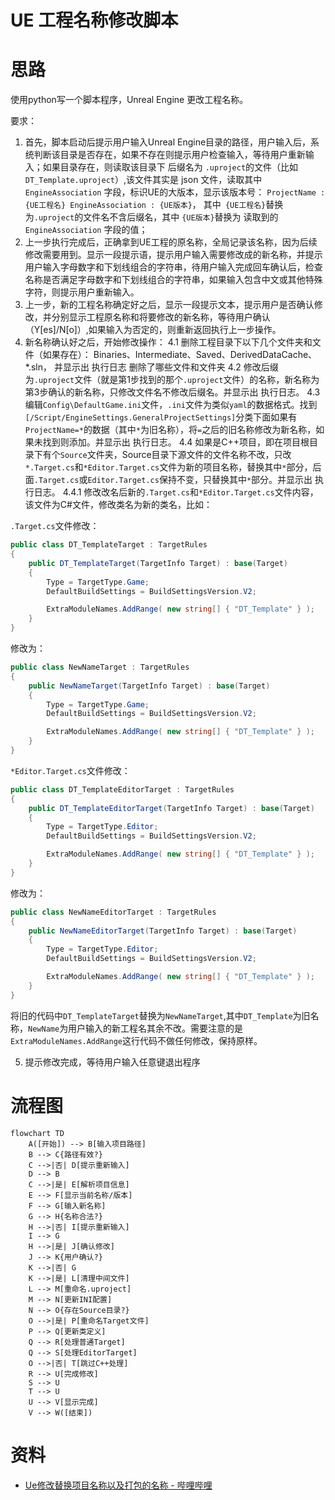 # UE 工程名称修改脚本

# 思路

使用python写一个脚本程序，Unreal Engine 更改工程名称。

要求：
1. 首先，脚本启动后提示用户输入Unreal Engine目录的路径，用户输入后，系统判断该目录是否存在，如果不存在则提示用户检查输入，等待用户重新输入；如果目录存在，则读取该目录下 后缀名为 `.uproject`的文件（比如`DT_Template.uproject`）,该文件其实是 json 文件，读取其中 `EngineAssociation` 字段，标识UE的大版本，显示该版本号： `
ProjectName : {UE工程名}
EngineAssociation : {UE版本}
`， 其中` {UE工程名}`替换为`.uproject`的文件名不含后缀名，其中 `{UE版本}`替换为 读取到的 `EngineAssociation` 字段的值；
2. 上一步执行完成后，正确拿到UE工程的原名称，全局记录该名称，因为后续修改需要用到。显示一段提示语，提示用户输入需要修改成的新名称，并提示用户输入字母数字和下划线组合的字符串，待用户输入完成回车确认后，检查名称是否满足字母数字和下划线组合的字符串，如果输入包含中文或其他特殊字符，则提示用户重新输入。
3. 上一步，新的工程名称确定好之后，显示一段提示文本，提示用户是否确认修改，并分别显示工程原名称和将要修改的新名称，等待用户确认（Y[es]/N[o]）,如果输入为否定的，则重新返回执行上一步操作。
4. 新名称确认好之后，开始修改操作：
4.1 删除工程目录下以下几个文件夹和文件（如果存在）： Binaries、Intermediate、Saved、DerivedDataCache、*.sln， 并显示出 执行日志 删除了哪些文件和文件夹
4.2 修改后缀为`.uproject`文件（就是第1步找到的那个`.uproject`文件）的名称，新名称为第3步确认的新名称，只修改文件名不修改后缀名。并显示出 执行日志。
4.3 编辑`Config\DefaultGame.ini`文件，`.ini`文件为类似`yaml`的数据格式。找到`[/Script/EngineSettings.GeneralProjectSettings]`分类下面如果有`ProjectName=*`的数据（其中`*`为旧名称），将`=`之后的旧名称修改为新名称，如果未找到则添加。并显示出 执行日志。
4.4 如果是C++项目，即在项目根目录下有个`Source`文件夹，Source目录下源文件的文件名称不改，只改`*.Target.cs`和`*Editor.Target.cs`文件为新的项目名称，替换其中`*`部分，后面`.Target.cs`或`Editor.Target.cs`保持不变，只替换其中`*`部分。并显示出 执行日志。
4.4.1 修改改名后新的`.Target.cs`和`*Editor.Target.cs`文件内容，该文件为C#文件，修改类名为新的类名，比如：

`.Target.cs`文件修改：
``` csharp
public class DT_TemplateTarget : TargetRules
{
	public DT_TemplateTarget(TargetInfo Target) : base(Target)
	{
		Type = TargetType.Game;
		DefaultBuildSettings = BuildSettingsVersion.V2;

		ExtraModuleNames.AddRange( new string[] { "DT_Template" } );
	}
}
```
修改为：
``` csharp
public class NewNameTarget : TargetRules
{
	public NewNameTarget(TargetInfo Target) : base(Target)
	{
		Type = TargetType.Game;
		DefaultBuildSettings = BuildSettingsVersion.V2;

		ExtraModuleNames.AddRange( new string[] { "DT_Template" } );
	}
}
```


`*Editor.Target.cs`文件修改：
``` csharp
public class DT_TemplateEditorTarget : TargetRules
{
	public DT_TemplateEditorTarget(TargetInfo Target) : base(Target)
	{
		Type = TargetType.Editor;
		DefaultBuildSettings = BuildSettingsVersion.V2;

		ExtraModuleNames.AddRange( new string[] { "DT_Template" } );
	}
}
```
修改为：
``` csharp
public class NewNameEditorTarget : TargetRules
{
	public NewNameEditorTarget(TargetInfo Target) : base(Target)
	{
		Type = TargetType.Editor;
		DefaultBuildSettings = BuildSettingsVersion.V2;

		ExtraModuleNames.AddRange( new string[] { "DT_Template" } );
	}
}
```


将旧的代码中`DT_TemplateTarget`替换为`NewNameTarget`,其中`DT_Template`为旧名称，`NewName`为用户输入的新工程名其余不改。需要注意的是`ExtraModuleNames.AddRange`这行代码不做任何修改，保持原样。

5. 提示修改完成，等待用户输入任意键退出程序

# 流程图

``` mermaid
flowchart TD
    A([开始]) --> B[输入项目路径]
    B --> C{路径有效?}
    C -->|否| D[提示重新输入]
    D --> B
    C -->|是| E[解析项目信息]
    E --> F[显示当前名称/版本]
    F --> G[输入新名称]
    G --> H{名称合法?}
    H -->|否| I[提示重新输入]
    I --> G
    H -->|是| J[确认修改]
    J --> K{用户确认?}
    K -->|否| G
    K -->|是| L[清理中间文件]
    L --> M[重命名.uproject]
    M --> N[更新INI配置]
    N --> O{存在Source目录?}
    O -->|是| P[重命名Target文件]
    P --> Q[更新类定义]
    Q --> R[处理普通Target]
    Q --> S[处理EditorTarget]
    O -->|否| T[跳过C++处理]
    R --> U[完成修改]
    S --> U
    T --> U
    U --> V[显示完成]
    V --> W([结束])
```

# 资料

- [Ue修改替换项目名称以及打包的名称 - 哔哩哔哩](https://www.bilibili.com/opus/988472790336143361)
